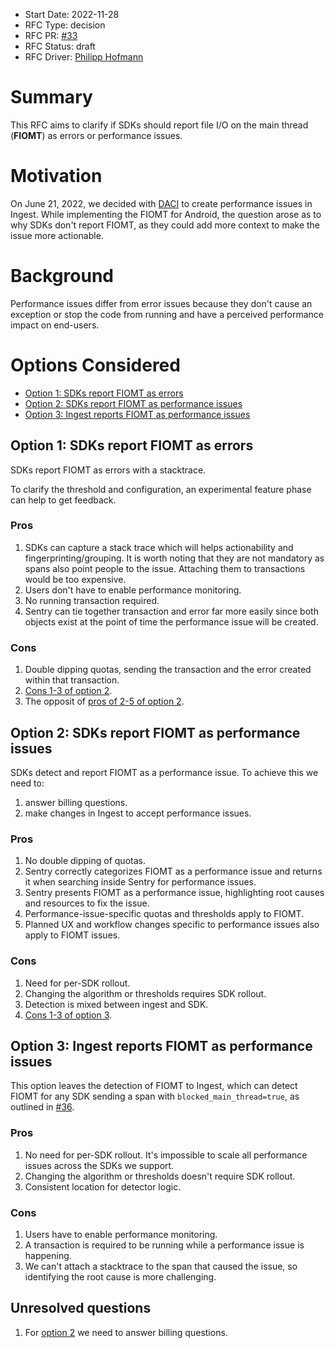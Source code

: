 * Start Date: 2022-11-28
* RFC Type: decision
* RFC PR: [#33](https://github.com/getsentry/rfcs/pull/33)
* RFC Status: draft
* RFC Driver: [Philipp Hofmann](https://github.com/philipphofmann)

# Summary

This RFC aims to clarify if SDKs should report file I/O on the main thread (__FIOMT__) as errors or performance issues.

# Motivation

On June 21, 2022, we decided with [DACI](https://www.notion.so/sentry/Performance-Issue-Creation-POC-e521772ebccb482b83b08f4f8a3db2cb) to create performance issues in Ingest. While implementing the FIOMT for Android, the question arose as to why SDKs don't report FIOMT, as they could add more context to make the issue more actionable.

# Background

Performance issues differ from error issues because they don't cause an exception or stop the code from running and have a perceived performance impact on end-users. 

# Options Considered

* [Option 1: SDKs report FIOMT as errors](#option-1)
* [Option 2: SDKs report FIOMT as performance issues](#option-2)
* [Option 3: Ingest reports FIOMT as performance issues](#option-3)

## Option 1: SDKs report FIOMT as errors <a name="option-1"></a>

SDKs report FIOMT as errors with a stacktrace. 

To clarify the threshold and configuration, an experimental feature phase can help to get feedback.

### Pros

1. SDKs can capture a stack trace which will helps actionability and fingerprinting/grouping. It is worth noting that they are not mandatory as spans also point people to the issue. Attaching them to transactions would be too expensive.
2. Users don't have to enable performance monitoring.
3. No running transaction required.
4. Sentry can tie together transaction and error far more easily since both objects exist at the point of time the performance issue will be created.

### Cons

1. Double dipping quotas, sending the transaction and the error created within that transaction.
2. [Cons 1-3 of option 2](#option-2-cons).
3. The opposit of [pros of 2-5 of option 2](#option-2-pros).

## Option 2: SDKs report FIOMT as performance issues <a name="option-2"></a>

SDKs detect and report FIOMT as a performance issue. To achieve this we need to:

1. answer billing questions.
2. make changes in Ingest to accept performance issues.

### Pros <a name="option-2-pros"></a>

1. No double dipping of quotas.
2. Sentry correctly categorizes FIOMT as a performance issue and returns it when searching inside Sentry for performance issues.
3. Sentry presents FIOMT as a performance issue, highlighting root causes and resources to fix the issue.
4. Performance-issue-specific quotas and thresholds apply to FIOMT.
5. Planned UX and workflow changes specific to performance issues also apply to FIOMT issues.

### Cons <a name="option-2-cons"></a>

1. Need for per-SDK rollout.
2. Changing the algorithm or thresholds requires SDK rollout.
3. Detection is mixed between ingest and SDK.
4. [Cons 1-3 of option 3](#option-3-cons).

## Option 3: Ingest reports FIOMT as performance issues <a name="option-3"></a>

This option leaves the detection of FIOMT to Ingest, which can detect FIOMT for any SDK sending a span with `blocked_main_thread=true`, as outlined in [#36](https://github.com/getsentry/rfcs/pull/36).

### Pros

1. No need for per-SDK rollout. It's impossible to scale all performance issues across the SDKs we support.
2. Changing the algorithm or thresholds doesn't require SDK rollout.
3. Consistent location for detector logic.

### Cons <a name="option-3-cons"></a>

1. Users have to enable performance monitoring.
2. A transaction is required to be running while a performance issue is happening.
3. We can't attach a stacktrace to the span that caused the issue, so identifying the root cause is more challenging.

## Unresolved questions

1. For [option 2](#option-2) we need to answer billing questions.
